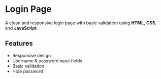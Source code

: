 # Login Page
A clean and responsive login page with basic validation using **HTML**, **CSS**, and **JavaScript**.


## Features
- Responsive design
- Username & password input fields
- Basic validation
- Hide password 
